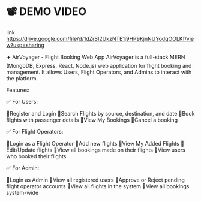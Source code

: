 # 📽️ DEMO VIDEO  
link   https://drive.google.com/file/d/1dZrSI2UkzNTE1j9HP9KjnNUYodqOOLKf/view?usp=sharing

✈️ AirVoyager - Flight Booking Web App
AirVoyager is a full-stack MERN (MongoDB, Express, React, Node.js) web application for flight booking and management.
It allows Users, Flight Operators, and Admins to interact with the platform.

Features:

✅ For Users:

🚀Register and Login
🚀Search Flights by source, destination, and date
🚀Book flights with passenger details
🚀View My Bookings
🚀Cancel a booking

✅ For Flight Operators:

🚀Login as a Flight Operator
🚀Add new flights
🚀View My Added Flights
🚀Edit/Update flights
🚀View all bookings made on their flights
🚀View users who booked their flights

✅ For Admin:

🚀Login as Admin
🚀View all registered users
🚀Approve or Reject pending flight operator accounts
🚀View all flights in the system
🚀View all bookings system-wide



